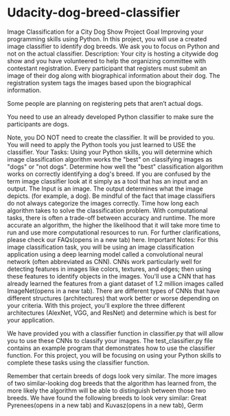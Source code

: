 # Udacity-dog-breed-classifier

Image Classification for a City Dog Show
Project Goal
Improving your programming skills using Python.
In this project, you will use a created image classifier to identify dog breeds. We ask you to focus on Python and not on the actual classifier.
Description:
Your city is hosting a citywide dog show and you have volunteered to help the organizing committee with contestant registration. Every participant that registers must submit an image of their dog along with biographical information about their dog. The registration system tags the images based upon the biographical information.

Some people are planning on registering pets that aren’t actual dogs.

You need to use an already developed Python classifier to make sure the participants are dogs.

Note, you DO NOT need to create the classifier. It will be provided to you. You will need to apply the Python tools you just learned to USE the classifier.
Your Tasks:
Using your Python skills, you will determine which image classification algorithm works the "best" on classifying images as "dogs" or "not dogs".
Determine how well the "best" classification algorithm works on correctly identifying a dog's breed. If you are confused by the term image classifier look at it simply as a tool that has an input and an output. The Input is an image. The output determines what the image depicts. (for example, a dog). Be mindful of the fact that image classifiers do not always categorize the images correctly.
Time how long each algorithm takes to solve the classification problem. With computational tasks, there is often a trade-off between accuracy and runtime. The more accurate an algorithm, the higher the likelihood that it will take more time to run and use more computational resources to run.
For further clarifications, please check our FAQs(opens in a new tab) here.
Important Notes:
For this image classification task, you will be using an image classification application using a deep learning model called a convolutional neural network (often abbreviated as CNN). CNNs work particularly well for detecting features in images like colors, textures, and edges; then using these features to identify objects in the images. You'll use a CNN that has already learned the features from a giant dataset of 1.2 million images called ImageNet(opens in a new tab). There are different types of CNNs that have different structures (architectures) that work better or worse depending on your criteria. With this project, you'll explore the three different architectures (AlexNet, VGG, and ResNet) and determine which is best for your application.

We have provided you with a classifier function in classifier.py that will allow you to use these CNNs to classify your images. The test_classifier.py file contains an example program that demonstrates how to use the classifier function. For this project, you will be focusing on using your Python skills to complete these tasks using the classifier function.

Remember that certain breeds of dogs look very similar. The more images of two similar-looking dog breeds that the algorithm has learned from, the more likely the algorithm will be able to distinguish between those two breeds. We have found the following breeds to look very similar: Great Pyrenees(opens in a new tab) and Kuvasz(opens in a new tab), Germ
